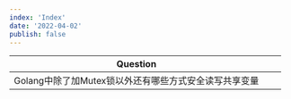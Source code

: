 ```yaml
---
index: 'Index'
date: '2022-04-02'
publish: false
---
```


| Question                                              |      |      |
| ----------------------------------------------------- | ---- | ---- |
| Golang中除了加Mutex锁以外还有哪些方式安全读写共享变量 |      |      |

